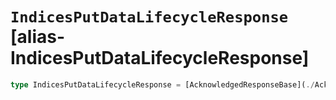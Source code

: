 # `IndicesPutDataLifecycleResponse` [alias-IndicesPutDataLifecycleResponse]
```typescript
type IndicesPutDataLifecycleResponse = [AcknowledgedResponseBase](./AcknowledgedResponseBase.md);
```
